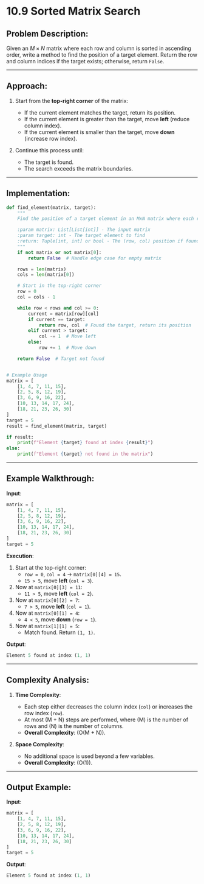 # 10.9 Sorted Matrix Search

## Problem Description:
Given an $`M \times N`$ matrix where each row and column is sorted in ascending order, write a method to find the position of a target element. Return the row and column indices if the target exists; otherwise, return `False`.

---

## Approach:

1. Start from the **top-right corner** of the matrix:
   - If the current element matches the target, return its position.
   - If the current element is greater than the target, move **left** (reduce column index).
   - If the current element is smaller than the target, move **down** (increase row index).

2. Continue this process until:
   - The target is found.
   - The search exceeds the matrix boundaries.

---

## Implementation:

```python
def find_element(matrix, target):
    """
    Find the position of a target element in an MxN matrix where each row and column is sorted.

    :param matrix: List[List[int]] - The input matrix
    :param target: int - The target element to find
    :return: Tuple[int, int] or bool - The (row, col) position if found, or False if not found
    """
    if not matrix or not matrix[0]:
        return False  # Handle edge case for empty matrix

    rows = len(matrix)
    cols = len(matrix[0])

    # Start in the top-right corner
    row = 0
    col = cols - 1

    while row < rows and col >= 0:
        current = matrix[row][col]
        if current == target:
            return row, col  # Found the target, return its position
        elif current > target:
            col -= 1  # Move left
        else:
            row += 1  # Move down

    return False  # Target not found


# Example Usage
matrix = [
    [1, 4, 7, 11, 15],
    [2, 5, 8, 12, 19],
    [3, 6, 9, 16, 22],
    [10, 13, 14, 17, 24],
    [18, 21, 23, 26, 30]
]
target = 5
result = find_element(matrix, target)

if result:
    print(f"Element {target} found at index {result}")
else:
    print(f"Element {target} not found in the matrix")
```

---

## Example Walkthrough:

**Input**:
```python
matrix = [
    [1, 4, 7, 11, 15],
    [2, 5, 8, 12, 19],
    [3, 6, 9, 16, 22],
    [10, 13, 14, 17, 24],
    [18, 21, 23, 26, 30]
]
target = 5
```

**Execution**:
1. Start at the top-right corner:
   - `row = 0`, `col = 4` → `matrix[0][4] = 15`.
   - `15 > 5`, move **left** (`col = 3`).
2. Now at `matrix[0][3] = 11`:
   - `11 > 5`, move **left** (`col = 2`).
3. Now at `matrix[0][2] = 7`:
   - `7 > 5`, move **left** (`col = 1`).
4. Now at `matrix[0][1] = 4`:
   - `4 < 5`, move **down** (`row = 1`).
5. Now at `matrix[1][1] = 5`:
   - Match found. Return `(1, 1)`.

**Output**:
```python
Element 5 found at index (1, 1)
```

---

## Complexity Analysis:

1. **Time Complexity**:
   - Each step either decreases the column index (`col`) or increases the row index (`row`).
   - At most \(M + N\) steps are performed, where \(M\) is the number of rows and \(N\) is the number of columns.
   - **Overall Complexity**: \(O(M + N)\).

2. **Space Complexity**:
   - No additional space is used beyond a few variables.
   - **Overall Complexity**: \(O(1)\).

---

## Output Example:

**Input**:
```python
matrix = [
    [1, 4, 7, 11, 15],
    [2, 5, 8, 12, 19],
    [3, 6, 9, 16, 22],
    [10, 13, 14, 17, 24],
    [18, 21, 23, 26, 30]
]
target = 5
```

**Output**:
```python
Element 5 found at index (1, 1)
```
